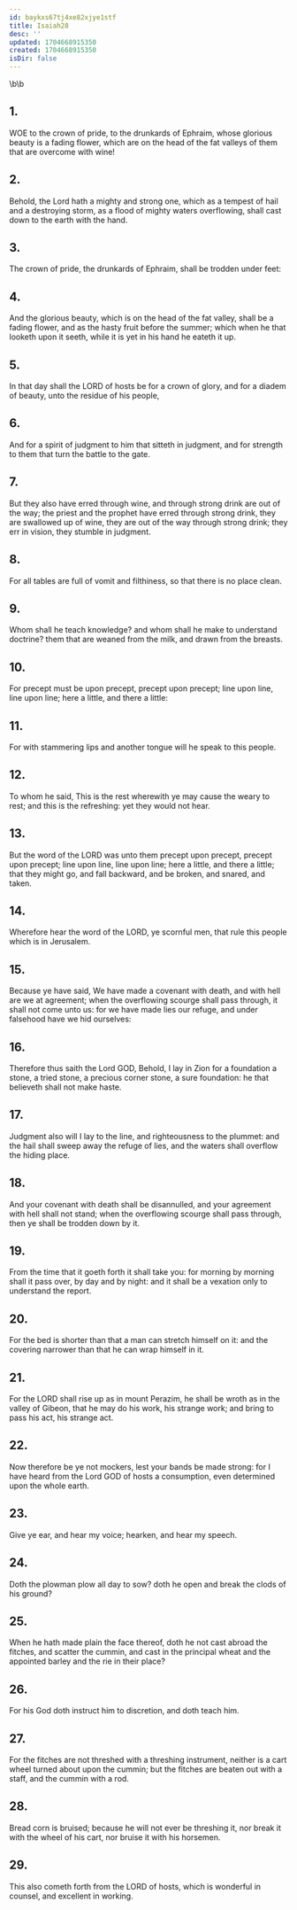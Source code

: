 ```yaml
---
id: baykxs67tj4xe82xjye1stf
title: Isaiah28
desc: ''
updated: 1704668915350
created: 1704668915350
isDir: false
---
```

\b\b
## 1.
WOE to the crown of pride, to the drunkards of Ephraim, whose glorious beauty is a fading flower, which are on the head of the fat valleys of them that are overcome with wine!
## 2.
Behold, the Lord hath a mighty and strong one, which as a tempest of hail and a destroying storm, as a flood of mighty waters overflowing, shall cast down to the earth with the hand.
## 3.
The crown of pride, the drunkards of Ephraim, shall be trodden under feet:
## 4.
And the glorious beauty, which is on the head of the fat valley, shall be a fading flower, and as the hasty fruit before the summer; which when he that looketh upon it seeth, while it is yet in his hand he eateth it up.
## 5.
In that day shall the LORD of hosts be for a crown of glory, and for a diadem of beauty, unto the residue of his people,
## 6.
And for a spirit of judgment to him that sitteth in judgment, and for strength to them that turn the battle to the gate.
## 7.
But they also have erred through wine, and through strong drink are out of the way; the priest and the prophet have erred through strong drink, they are swallowed up of wine, they are out of the way through strong drink; they err in vision, they stumble in judgment.
## 8.
For all tables are full of vomit and filthiness, so that there is no place clean.
## 9.
Whom shall he teach knowledge?  and whom shall he make to understand doctrine?  them that are weaned from the milk, and drawn from the breasts.
## 10.
For precept must be upon precept, precept upon precept; line upon line, line upon line; here a little, and there a little:
## 11.
For with stammering lips and another tongue will he speak to this people.
## 12.
To whom he said, This is the rest wherewith ye may cause the weary to rest; and this is the refreshing: yet they would not hear.
## 13.
But the word of the LORD was unto them precept upon precept, precept upon precept; line upon line, line upon line; here a little, and there a little; that they might go, and fall backward, and be broken, and snared, and taken.
## 14.
Wherefore hear the word of the LORD, ye scornful men, that rule this people which is in Jerusalem.
## 15.
Because ye have said, We have made a covenant with death, and with hell are we at agreement; when the overflowing scourge shall pass through, it shall not come unto us: for we have made lies our refuge, and under falsehood have we hid ourselves:
## 16.
Therefore thus saith the Lord GOD, Behold, I lay in Zion for a foundation a stone, a tried stone, a precious corner stone, a sure foundation: he that believeth shall not make haste.
## 17.
Judgment also will I lay to the line, and righteousness to the plummet: and the hail shall sweep away the refuge of lies, and the waters shall overflow the hiding place.
## 18.
And your covenant with death shall be disannulled, and your agreement with hell shall not stand; when the overflowing scourge shall pass through, then ye shall be trodden down by it.
## 19.
From the time that it goeth forth it shall take you: for morning by morning shall it pass over, by day and by night: and it shall be a vexation only to understand the report.
## 20.
For the bed is shorter than that a man can stretch himself on it: and the covering narrower than that he can wrap himself in it.
## 21.
For the LORD shall rise up as in mount Perazim, he shall be wroth as in the valley of Gibeon, that he may do his work, his strange work; and bring to pass his act, his strange act.
## 22.
Now therefore be ye not mockers, lest your bands be made strong: for I have heard from the Lord GOD of hosts a consumption, even determined upon the whole earth.
## 23.
Give ye ear, and hear my voice; hearken, and hear my speech.
## 24.
Doth the plowman plow all day to sow?  doth he open and break the clods of his ground?
## 25.
When he hath made plain the face thereof, doth he not cast abroad the fitches, and scatter the cummin, and cast in the principal wheat and the appointed barley and the rie in their place?
## 26.
For his God doth instruct him to discretion, and doth teach him.
## 27.
For the fitches are not threshed with a threshing instrument, neither is a cart wheel turned about upon the cummin; but the fitches are beaten out with a staff, and the cummin with a rod.
## 28.
Bread corn is bruised; because he will not ever be threshing it, nor break it with the wheel of his cart, nor bruise it with his horsemen.
## 29.
This also cometh forth from the LORD of hosts, which is wonderful in counsel, and excellent in working.
